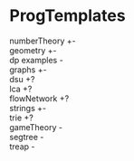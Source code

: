 # ProgTemplates
numberTheory +- <br>
geometry +- <br>
dp examples - <br>
graphs +- <br>
dsu +? <br>
lca +? <br>
flowNetwork +? <br>
strings +- <br>
trie +? <br>
gameTheory - <br>
segtree - <br>
treap -